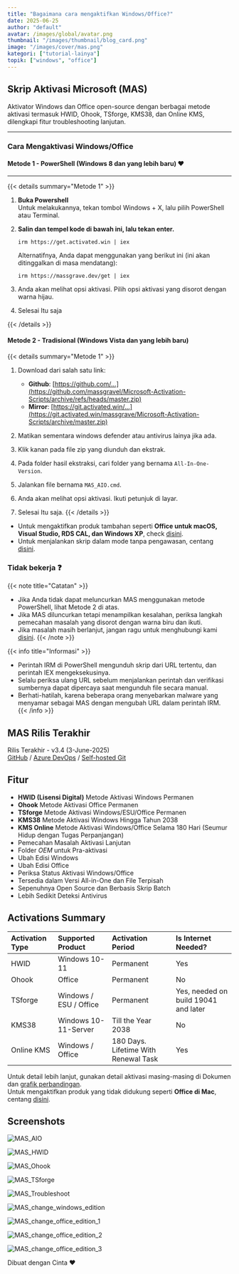 ```yaml
---
title: "Bagaimana cara mengaktifkan Windows/Office?"
date: 2025-06-25
author: "default"
avatar: /images/global/avatar.png
thumbnail: "/images/thumbnail/blog_card.png"
image: "/images/cover/mas.png"
kategori: ["tutorial-lainya"]
topik: ["windows", "office"]
---
```



## Skrip Aktivasi Microsoft (MAS)

Aktivator Windows dan Office open-source dengan berbagai metode aktivasi termasuk HWID, Ohook, TSforge, KMS38, dan Online KMS, dilengkapi fitur troubleshooting lanjutan.

---

### Cara Mengaktivasi Windows/Office

#### Metode 1 - PowerShell (Windows 8 dan yang lebih baru) ❤️
---

{{< details summary="Metode 1" >}}

1.  **Buka Powershell**  
	Untuk melakukannya, tekan tombol Windows + X, lalu pilih PowerShell atau Terminal.

2.  **Salin dan tempel kode di bawah ini, lalu tekan enter.**  
    ```
    irm https://get.activated.win | iex
    ```
    Alternatifnya, Anda dapat menggunakan yang berikut ini (ini akan ditinggalkan di masa mendatang):  
    ```
    irm https://massgrave.dev/get | iex
    ```

3.   Anda akan melihat opsi aktivasi. Pilih opsi aktivasi yang disorot dengan warna hijau. 

4.   Selesai Itu saja

{{< /details >}}

#### Metode 2 - Tradisional (Windows Vista dan yang lebih baru)

{{< details summary="Metode 1" >}}
1. Download dari salah satu link:
   - **Github**: [https://github.com/...](https://github.com/massgravel/Microsoft-Activation-Scripts/archive/refs/heads/master.zip)
   - **Mirror**: [https://git.activated.win/...](https://git.activated.win/massgrave/Microsoft-Activation-Scripts/archive/master.zip)

2.  Matikan sementara windows defender  atau antivirus lainya jika ada.    
2.  Klik kanan pada file zip yang diunduh dan ekstrak.
3.  Pada folder hasil ekstraksi, cari folder yang bernama `All-In-One-Version`.
4.  Jalankan file bernama `MAS_AIO.cmd`.
5.  Anda akan melihat opsi aktivasi. Ikuti petunjuk di layar.
6.  Selesai Itu saja.
{{< /details >}}


- Untuk mengaktifkan produk tambahan seperti **Office untuk macOS, Visual Studio, RDS CAL, dan Windows XP**, check [disini](unsupported_products_activation.md).
- Untuk menjalankan skrip dalam mode tanpa pengawasan, centang [disini](command_line_switches.md).

### Tidak bekerja ❓

{{< note title="Catatan" >}}
- Jika Anda tidak dapat meluncurkan MAS menggunakan metode PowerShell, lihat Metode 2 di atas.
- Jika MAS diluncurkan tetapi menampilkan kesalahan, periksa langkah pemecahan masalah yang disorot dengan warna biru dan ikuti.
- Jika masalah masih berlanjut, jangan ragu untuk menghubungi kami [disini](troubleshoot.md).
{{< /note >}}

{{< info title="Informasi" >}}
- Perintah IRM di PowerShell mengunduh skrip dari URL tertentu, dan perintah IEX mengeksekusinya.
- Selalu periksa ulang URL sebelum menjalankan perintah dan verifikasi sumbernya dapat dipercaya saat mengunduh file secara manual.
- Berhati-hatilah, karena beberapa orang menyebarkan malware yang menyamar sebagai MAS dengan mengubah URL dalam perintah IRM.
{{< /info >}}

## MAS Rilis Terakhir

Rilis Terakhir - v3.4 (3-June-2025)  
[GitHub](https://github.com/massgravel/Microsoft-Activation-Scripts) / [Azure DevOps](https://dev.azure.com/massgrave/_git/Microsoft-Activation-Scripts) / [Self-hosted Git](https://git.activated.win/massgrave/Microsoft-Activation-Scripts)

## Fitur

- **HWID (Lisensi Digital)** Metode Aktivasi Windows Permanen
- **Ohook** Metode Aktivasi Office Permanen
- **TSforge** Metode Aktivasi Windows/ESU/Office Permanen
- **KMS38** Metode Aktivasi Windows Hingga Tahun 2038
- **KMS Online** Metode Aktivasi Windows/Office Selama 180 Hari (Seumur Hidup dengan Tugas Perpanjangan)
- Pemecahan Masalah Aktivasi Lanjutan
- Folder $OEM$ untuk Pra-aktivasi
- Ubah Edisi Windows
- Ubah Edisi Office
- Periksa Status Aktivasi Windows/Office
- Tersedia dalam Versi All-in-One dan File Terpisah
- Sepenuhnya Open Source dan Berbasis Skrip Batch
- Lebih Sedikit Deteksi Antivirus

## Activations Summary

| Activation Type | Supported Product      | Activation Period                    | Is Internet Needed? |
|:----------------|:-----------------------|:-------------------------------------|:--------------------|
| HWID            | Windows 10-11          | Permanent                            | Yes                 |
| Ohook           | Office                 | Permanent                            | No                  |
| TSforge         | Windows / ESU / Office | Permanent                            | Yes, needed on build 19041 and later |
| KMS38           | Windows 10-11-Server   | Till the Year 2038                   | No                  |
| Online KMS      | Windows / Office       | 180 Days. Lifetime With Renewal Task | Yes                 |

Untuk detail lebih lanjut, gunakan detail aktivasi masing-masing di Dokumen dan [grafik perbandingan](chart.md).  
Untuk mengaktifkan produk yang tidak didukung seperti **Office di Mac**, centang [disini](unsupported_products_activation.md).

## Screenshots

![MAS_AIO](/images/content/tutorial/MAS_AIO.png)

![MAS_HWID](/images/content/tutorial/MAS_HWID.png)

![MAS_Ohook](/images/content/tutorial/MAS_Ohook.png)

![MAS_TSforge](/images/content/tutorial/MAS_TSforge.png)

![MAS_Troubleshoot](/images/content/tutorial/MAS_Troubleshoot.png)

![MAS_change_windows_edition](/images/content/tutorial/MAS_change_windows_edition.png)

![MAS_change_office_edition_1](/images/content/tutorial/MAS_change_office_edition_1.png)

![MAS_change_office_edition_2](/images/content/tutorial/MAS_change_office_edition_2.png)

![MAS_change_office_edition_3](/images/content/tutorial/MAS_change_office_edition_3.png)

Dibuat dengan Cinta ❤️